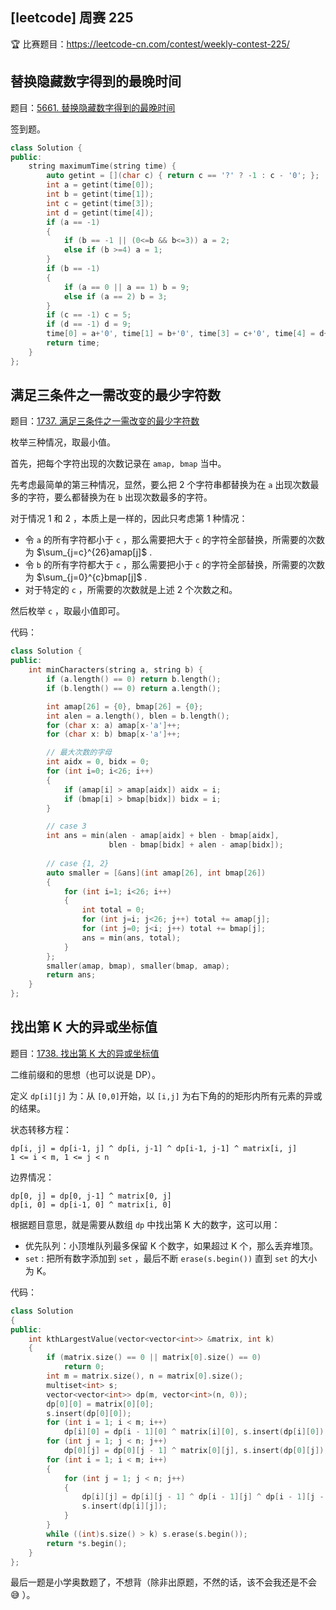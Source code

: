 ## [leetcode] 周赛 225

🏆 比赛题目：https://leetcode-cn.com/contest/weekly-contest-225/

## 替换隐藏数字得到的最晚时间

题目：[5661. 替换隐藏数字得到的最晚时间](https://leetcode-cn.com/problems/latest-time-by-replacing-hidden-digits/)

签到题。

```cpp
class Solution {
public:
    string maximumTime(string time) {
        auto getint = [](char c) { return c == '?' ? -1 : c - '0'; };
        int a = getint(time[0]);
        int b = getint(time[1]);
        int c = getint(time[3]);
        int d = getint(time[4]);
        if (a == -1)
        {
            if (b == -1 || (0<=b && b<=3)) a = 2;
            else if (b >=4) a = 1;
        }
        if (b == -1)
        {
            if (a == 0 || a == 1) b = 9;
            else if (a == 2) b = 3;
        }
        if (c == -1) c = 5;
        if (d == -1) d = 9;   
        time[0] = a+'0', time[1] = b+'0', time[3] = c+'0', time[4] = d+'0';
        return time;
    }
};
```



## 满足三条件之一需改变的最少字符数

题目：[1737. 满足三条件之一需改变的最少字符数](https://leetcode-cn.com/problems/change-minimum-characters-to-satisfy-one-of-three-conditions/)

枚举三种情况，取最小值。

首先，把每个字符出现的次数记录在 `amap, bmap` 当中。

先考虑最简单的第三种情况，显然，要么把 2 个字符串都替换为在 `a` 出现次数最多的字符，要么都替换为在 `b` 出现次数最多的字符。

对于情况 1 和 2 ，本质上是一样的，因此只考虑第 1 种情况：

- 令 `a` 的所有字符都小于 `c` ，那么需要把大于 `c` 的字符全部替换，所需要的次数为 $\sum_{j=c}^{26}amap[j]$ .
- 令 `b` 的所有字符都大于 `c` ，那么需要把小于 `c` 的字符全部替换，所需要的次数为 $\sum_{j=0}^{c}bmap[j]$ .
- 对于特定的 `c` ，所需要的次数就是上述 2 个次数之和。

然后枚举 `c` ，取最小值即可。

代码：

```cpp
class Solution {
public:
    int minCharacters(string a, string b) {
        if (a.length() == 0) return b.length();
        if (b.length() == 0) return a.length();

        int amap[26] = {0}, bmap[26] = {0};
        int alen = a.length(), blen = b.length();
        for (char x: a) amap[x-'a']++;
        for (char x: b) bmap[x-'a']++;

        // 最大次数的字母
        int aidx = 0, bidx = 0;
        for (int i=0; i<26; i++)
        {
            if (amap[i] > amap[aidx]) aidx = i;
            if (bmap[i] > bmap[bidx]) bidx = i;
        }

        // case 3
        int ans = min(alen - amap[aidx] + blen - bmap[aidx],
                      blen - bmap[bidx] + alen - amap[bidx]);
        
        // case {1, 2}
        auto smaller = [&ans](int amap[26], int bmap[26])
        {
            for (int i=1; i<26; i++)
            {
                int total = 0;
                for (int j=i; j<26; j++) total += amap[j];
                for (int j=0; j<i; j++) total += bmap[j];
                ans = min(ans, total);
            }
        };
        smaller(amap, bmap), smaller(bmap, amap);
        return ans;
    }
};
```



## 找出第 K 大的异或坐标值

题目：[1738. 找出第 K 大的异或坐标值](https://leetcode-cn.com/problems/find-kth-largest-xor-coordinate-value/)

二维前缀和的思想（也可以说是 DP）。

定义 `dp[i][j]` 为：从 `[0,0]`开始，以 `[i,j]` 为右下角的的矩形内所有元素的异或的结果。

状态转移方程：

```text
dp[i, j] = dp[i-1, j] ^ dp[i, j-1] ^ dp[i-1, j-1] ^ matrix[i, j]
1 <= i < m, 1 <= j < n
```

边界情况：

```text
dp[0, j] = dp[0, j-1] ^ matrix[0, j]
dp[i, 0] = dp[i-1, 0] ^ matrix[i, 0]
```

根据题目意思，就是需要从数组 `dp` 中找出第 K 大的数字，这可以用：

- 优先队列：小顶堆队列最多保留 K 个数字，如果超过 K 个，那么丢弃堆顶。
- `set` : 把所有数字添加到 `set` ，最后不断 `erase(s.begin())` 直到 `set` 的大小为 K。

代码：

```cpp
class Solution
{
public:
    int kthLargestValue(vector<vector<int>> &matrix, int k)
    {
        if (matrix.size() == 0 || matrix[0].size() == 0)
            return 0;
        int m = matrix.size(), n = matrix[0].size();
        multiset<int> s;
        vector<vector<int>> dp(m, vector<int>(n, 0));
        dp[0][0] = matrix[0][0];
        s.insert(dp[0][0]);
        for (int i = 1; i < m; i++)
            dp[i][0] = dp[i - 1][0] ^ matrix[i][0], s.insert(dp[i][0]);
        for (int j = 1; j < n; j++)
            dp[0][j] = dp[0][j - 1] ^ matrix[0][j], s.insert(dp[0][j]);
        for (int i = 1; i < m; i++)
        {
            for (int j = 1; j < n; j++)
            {
                dp[i][j] = dp[i][j - 1] ^ dp[i - 1][j] ^ dp[i - 1][j - 1] ^ matrix[i][j];
                s.insert(dp[i][j]);
            }
        }
        while ((int)s.size() > k) s.erase(s.begin());
        return *s.begin();
    }
};
```



最后一题是小学奥数题了，不想背（除非出原题，不然的话，该不会我还是不会 😅 ）。